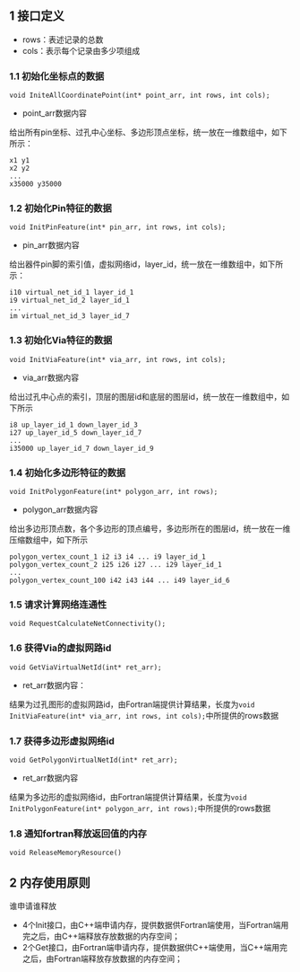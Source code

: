 ## 1 接口定义 ##

- rows：表述记录的总数
- cols：表示每个记录由多少项组成

### 1.1 初始化坐标点的数据
`void IniteAllCoordinatePoint(int* point_arr, int rows, int cols);`  

- point_arr数据内容

给出所有pin坐标、过孔中心坐标、多边形顶点坐标，统一放在一维数组中，如下所示：

`x1 y1`  
`x2 y2`  
`...`  
`x35000 y35000`  

### 1.2 初始化Pin特征的数据
`void InitPinFeature(int* pin_arr, int rows, int cols);`  

- pin_arr数据内容
  
给出器件pin脚的索引值，虚拟网络id，layer_id，统一放在一维数组中，如下所示：

`i10 virtual_net_id_1 layer_id_1`  
`i9 virtual_net_id_2 layer_id_1`  
`...`  
`im virtual_net_id_3 layer_id_7`  


### 1.3 初始化Via特征的数据  
`void InitViaFeature(int* via_arr, int rows, int cols);`  

- via_arr数据内容

给出过孔中心点的索引，顶层的图层id和底层的图层id，统一放在一维数组中，如下所示

`i8 up_layer_id_1 down_layer_id_3`  
`i27 up_layer_id_5 down_layer_id_7`  
`...`  
`i35000 up_layer_id_7 down_layer_id_9`  


### 1.4 初始化多边形特征的数据
`void InitPolygonFeature(int* polygon_arr, int rows);`  

- polygon_arr数据内容

给出多边形顶点数，各个多边形的顶点编号，多边形所在的图层id，统一放在一维压缩数组中，如下所示

`polygon_vertex_count_1 i2 i3 i4 ... i9 layer_id_1`  
`polygon_vertex_count_2 i25 i26 i27 ... i29 layer_id_1`  
`...`  
`polygon_vertex_count_100 i42 i43 i44 ... i49 layer_id_6` 


### 1.5 请求计算网络连通性 
`void RequestCalculateNetConnectivity();`  

### 1.6 获得Via的虚拟网路id
`void GetViaVirtualNetId(int* ret_arr);`  

- ret_arr数据内容：

结果为过孔图形的虚拟网路id，由Fortran端提供计算结果，长度为`void InitViaFeature(int* via_arr, int rows, int cols);`中所提供的rows数据

### 1.7 获得多边形虚拟网络id
`void GetPolygonVirtualNetId(int* ret_arr);` 

- ret_arr数据内容

结果为多边形的虚拟网络id，由Fortran端提供计算结果，长度为`void InitPolygonFeature(int* polygon_arr, int rows);`中所提供的rows数据 

### 1.8 通知fortran释放返回值的内存 ###

`void ReleaseMemoryResource()`

## 2 内存使用原则

谁申请谁释放

  - 4个Init接口，由C++端申请内存，提供数据供Fortran端使用，当Fortran端用完之后，由C++端释放存放数据的内存空间；
  - 2个Get接口，由Fortran端申请内存，提供数据供C++端使用，当C++端用完之后，由Fortran端释放存放数据的内存空间；


